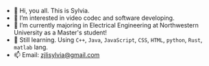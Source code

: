 - 👋 Hi, you all. This is Sylvia.
- 👀 I’m interested in video codec and software developing. 
- 🌱 I’m currently majoring in Electrical Engineering at Northwestern University as a Master's student!
- 💞️ Still learning. Using `C++`, `Java`, `JavaScript`, `CSS`, `HTML`, `python`, `Rust`, `matlab` lang.
- 📫 Email: zjlisylvia@gmail.com

<!---
strawberrrries-Syl/strawberrrries-Syl is a ✨ special ✨ repository because its `README.md` (this file) appears on your GitHub profile.
You can click the Preview link to take a look at your changes.
--->
